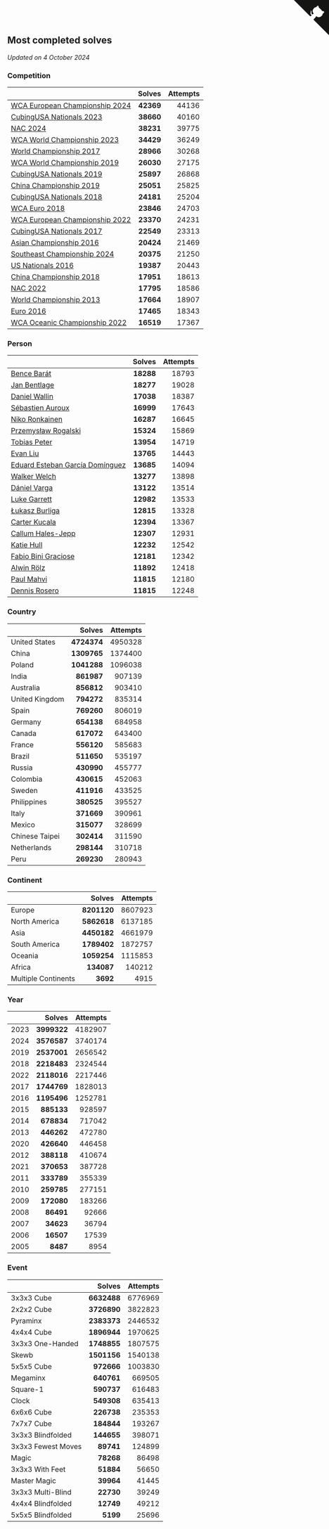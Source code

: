 ## Most completed solves

*Updated on  4 October 2024*


### Competition

|  | Solves | Attempts |
| :--- | ---: | ---: |
| [WCA European Championship 2024](https://www.worldcubeassociation.org/competitions/Euro2024) | **42369** | 44136 |
| [CubingUSA Nationals 2023](https://www.worldcubeassociation.org/competitions/CubingUSANationals2023) | **38660** | 40160 |
| [NAC 2024](https://www.worldcubeassociation.org/competitions/NAC2024) | **38231** | 39775 |
| [WCA World Championship 2023](https://www.worldcubeassociation.org/competitions/WC2023) | **34429** | 36249 |
| [World Championship 2017](https://www.worldcubeassociation.org/competitions/WC2017) | **28966** | 30268 |
| [WCA World Championship 2019](https://www.worldcubeassociation.org/competitions/WC2019) | **26030** | 27175 |
| [CubingUSA Nationals 2019](https://www.worldcubeassociation.org/competitions/CubingUSANationals2019) | **25897** | 26868 |
| [China Championship 2019](https://www.worldcubeassociation.org/competitions/ChinaChampionship2019) | **25051** | 25825 |
| [CubingUSA Nationals 2018](https://www.worldcubeassociation.org/competitions/CubingUSANationals2018) | **24181** | 25204 |
| [WCA Euro 2018](https://www.worldcubeassociation.org/competitions/Euro2018) | **23846** | 24703 |
| [WCA European Championship 2022](https://www.worldcubeassociation.org/competitions/Euro2022) | **23370** | 24231 |
| [CubingUSA Nationals 2017](https://www.worldcubeassociation.org/competitions/CubingUSANationals2017) | **22549** | 23313 |
| [Asian Championship 2016](https://www.worldcubeassociation.org/competitions/AsianChampionship2016) | **20424** | 21469 |
| [Southeast Championship 2024](https://www.worldcubeassociation.org/competitions/SoutheastChampionship2024) | **20375** | 21250 |
| [US Nationals 2016](https://www.worldcubeassociation.org/competitions/USNationals2016) | **19387** | 20443 |
| [China Championship 2018](https://www.worldcubeassociation.org/competitions/ChinaChampionship2018) | **17951** | 18613 |
| [NAC 2022](https://www.worldcubeassociation.org/competitions/NAC2022) | **17795** | 18586 |
| [World Championship 2013](https://www.worldcubeassociation.org/competitions/WC2013) | **17664** | 18907 |
| [Euro 2016](https://www.worldcubeassociation.org/competitions/Euro2016) | **17465** | 18343 |
| [WCA Oceanic Championship 2022](https://www.worldcubeassociation.org/competitions/OC2022) | **16519** | 17367 |

### Person

|  | Solves | Attempts |
| :--- | ---: | ---: |
| [Bence Barát](https://www.worldcubeassociation.org/persons/2008BARA01) | **18288** | 18793 |
| [Jan Bentlage](https://www.worldcubeassociation.org/persons/2010BENT01) | **18277** | 19028 |
| [Daniel Wallin](https://www.worldcubeassociation.org/persons/2013WALL03) | **17038** | 18387 |
| [Sébastien Auroux](https://www.worldcubeassociation.org/persons/2008AURO01) | **16999** | 17643 |
| [Niko Ronkainen](https://www.worldcubeassociation.org/persons/2010RONK01) | **16287** | 16645 |
| [Przemysław Rogalski](https://www.worldcubeassociation.org/persons/2013ROGA02) | **15324** | 15869 |
| [Tobias Peter](https://www.worldcubeassociation.org/persons/2014PETE03) | **13954** | 14719 |
| [Evan Liu](https://www.worldcubeassociation.org/persons/2009LIUE01) | **13765** | 14443 |
| [Eduard Esteban García Domínguez](https://www.worldcubeassociation.org/persons/2011EDUA01) | **13685** | 14094 |
| [Walker Welch](https://www.worldcubeassociation.org/persons/2011WELC01) | **13277** | 13898 |
| [Dániel Varga](https://www.worldcubeassociation.org/persons/2008VARG01) | **13122** | 13514 |
| [Luke Garrett](https://www.worldcubeassociation.org/persons/2017GARR05) | **12982** | 13533 |
| [Łukasz Burliga](https://www.worldcubeassociation.org/persons/2013BURL01) | **12815** | 13328 |
| [Carter Kucala](https://www.worldcubeassociation.org/persons/2015KUCA01) | **12394** | 13367 |
| [Callum Hales-Jepp](https://www.worldcubeassociation.org/persons/2012HALE01) | **12307** | 12931 |
| [Katie Hull](https://www.worldcubeassociation.org/persons/2010HULL01) | **12232** | 12542 |
| [Fabio Bini Graciose](https://www.worldcubeassociation.org/persons/2010GRAC02) | **12181** | 12342 |
| [Alwin Rölz](https://www.worldcubeassociation.org/persons/2016ROLZ01) | **11892** | 12418 |
| [Paul Mahvi](https://www.worldcubeassociation.org/persons/2012MAHV01) | **11815** | 12180 |
| [Dennis Rosero](https://www.worldcubeassociation.org/persons/2010ROSE03) | **11815** | 12248 |

### Country

|  | Solves | Attempts |
| :--- | ---: | ---: |
| United States | **4724374** | 4950328 |
| China | **1309765** | 1374400 |
| Poland | **1041288** | 1096038 |
| India | **861987** | 907139 |
| Australia | **856812** | 903410 |
| United Kingdom | **794272** | 835314 |
| Spain | **769260** | 806019 |
| Germany | **654138** | 684958 |
| Canada | **617072** | 643400 |
| France | **556120** | 585683 |
| Brazil | **511650** | 535197 |
| Russia | **430990** | 455777 |
| Colombia | **430615** | 452063 |
| Sweden | **411916** | 433525 |
| Philippines | **380525** | 395527 |
| Italy | **371669** | 390961 |
| Mexico | **315077** | 328699 |
| Chinese Taipei | **302414** | 311590 |
| Netherlands | **298144** | 310718 |
| Peru | **269230** | 280943 |

### Continent

|  | Solves | Attempts |
| :--- | ---: | ---: |
| Europe | **8201120** | 8607923 |
| North America | **5862618** | 6137185 |
| Asia | **4450182** | 4661979 |
| South America | **1789402** | 1872757 |
| Oceania | **1059254** | 1115853 |
| Africa | **134087** | 140212 |
| Multiple Continents | **3692** | 4915 |

### Year

|  | Solves | Attempts |
| :--- | ---: | ---: |
| 2023 | **3999322** | 4182907 |
| 2024 | **3576587** | 3740174 |
| 2019 | **2537001** | 2656542 |
| 2018 | **2218483** | 2324544 |
| 2022 | **2118016** | 2217446 |
| 2017 | **1744769** | 1828013 |
| 2016 | **1195496** | 1252781 |
| 2015 | **885133** | 928597 |
| 2014 | **678834** | 717042 |
| 2013 | **446262** | 472780 |
| 2020 | **426640** | 446458 |
| 2012 | **388118** | 410674 |
| 2021 | **370653** | 387728 |
| 2011 | **333789** | 355339 |
| 2010 | **259785** | 277151 |
| 2009 | **172080** | 183266 |
| 2008 | **86491** | 92666 |
| 2007 | **34623** | 36794 |
| 2006 | **16507** | 17539 |
| 2005 | **8487** | 8954 |

### Event

|  | Solves | Attempts |
| :--- | ---: | ---: |
| 3x3x3 Cube | **6632488** | 6776969 |
| 2x2x2 Cube | **3726890** | 3822823 |
| Pyraminx | **2383373** | 2446532 |
| 4x4x4 Cube | **1896944** | 1970625 |
| 3x3x3 One-Handed | **1748855** | 1807575 |
| Skewb | **1501156** | 1540138 |
| 5x5x5 Cube | **972666** | 1003830 |
| Megaminx | **640761** | 669505 |
| Square-1 | **590737** | 616483 |
| Clock | **549308** | 635413 |
| 6x6x6 Cube | **226738** | 235353 |
| 7x7x7 Cube | **184844** | 193267 |
| 3x3x3 Blindfolded | **144655** | 398071 |
| 3x3x3 Fewest Moves | **89741** | 124899 |
| Magic | **78268** | 86498 |
| 3x3x3 With Feet | **51884** | 56650 |
| Master Magic | **39964** | 41445 |
| 3x3x3 Multi-Blind | **22730** | 39249 |
| 4x4x4 Blindfolded | **12749** | 49212 |
| 5x5x5 Blindfolded | **5199** | 25696 |


<a href="https://github.com/jonatanklosko/wca_statistics" class="github-corner" aria-label="View source on Github"><svg width="80" height="80" viewBox="0 0 250 250" style="fill:#151513; color:#fff; position: absolute; top: 0; border: 0; right: 0;" aria-hidden="true"><path d="M0,0 L115,115 L130,115 L142,142 L250,250 L250,0 Z"></path><path d="M128.3,109.0 C113.8,99.7 119.0,89.6 119.0,89.6 C122.0,82.7 120.5,78.6 120.5,78.6 C119.2,72.0 123.4,76.3 123.4,76.3 C127.3,80.9 125.5,87.3 125.5,87.3 C122.9,97.6 130.6,101.9 134.4,103.2" fill="currentColor" style="transform-origin: 130px 106px;" class="octo-arm"></path><path d="M115.0,115.0 C114.9,115.1 118.7,116.5 119.8,115.4 L133.7,101.6 C136.9,99.2 139.9,98.4 142.2,98.6 C133.8,88.0 127.5,74.4 143.8,58.0 C148.5,53.4 154.0,51.2 159.7,51.0 C160.3,49.4 163.2,43.6 171.4,40.1 C171.4,40.1 176.1,42.5 178.8,56.2 C183.1,58.6 187.2,61.8 190.9,65.4 C194.5,69.0 197.7,73.2 200.1,77.6 C213.8,80.2 216.3,84.9 216.3,84.9 C212.7,93.1 206.9,96.0 205.4,96.6 C205.1,102.4 203.0,107.8 198.3,112.5 C181.9,128.9 168.3,122.5 157.7,114.1 C157.9,116.9 156.7,120.9 152.7,124.9 L141.0,136.5 C139.8,137.7 141.6,141.9 141.8,141.8 Z" fill="currentColor" class="octo-body"></path></svg></a><style>.github-corner:hover .octo-arm{animation:octocat-wave 560ms ease-in-out}@keyframes octocat-wave{0%,100%{transform:rotate(0)}20%,60%{transform:rotate(-25deg)}40%,80%{transform:rotate(10deg)}}@media (max-width:500px){.github-corner:hover .octo-arm{animation:none}.github-corner .octo-arm{animation:octocat-wave 560ms ease-in-out}}</style>
